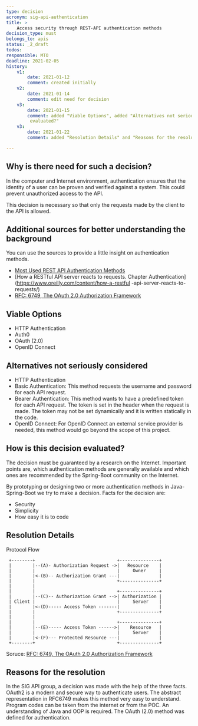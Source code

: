 ```yaml
---
type: decision
acronym: sig-api-authentication
title: >
    Access security through REST-API authentication methods
decision_type: must
belongs_to: apis
status: _2_draft
todos:
responsible: MTO
deadline: 2021-02-05
history:
    v1:
        date: 2021-01-12
        comment: created initially
    v2:
        date: 2021-01-14
        comment: edit need for decision
    v3:
        date: 2021-01-15
        comment: added "Viable Options", added "Alternatives not seriously considered, edit "How is this decision
         evaluated?"
    v3:
        date: 2021-01-22
        comment: added "Resolution Details" and "Reasons for the resolution"

---
```


## Why is there need for such a decision?

In the computer and Internet environment, authentication ensures that the identity of a user can be proven and verified against a system. This could prevent unauthorized access to the API.

This decision is necessary so that only the requests made by the client to the API is allowed.
## Additional sources for better understanding the background
You can use the sources to provide a little insight on authentication methods.

* [Most Used REST API Authentication Methods](https://blog.restcase.com/4-most-used-rest-api-authentication-methods/)
* [How a RESTful API server reacts to requests. Chapter Authentication](https://www.oreilly.com/content/how-a-restful
-api-server-reacts-to-requests/)
* [RFC: 6749, The OAuth 2.0 Authorization Framework](https://www.ietf.org/rfc/rfc6749.txt)

## Viable Options

- HTTP Authentication
- Auth0
- OAuth (2.0)
- OpenID Connect



## Alternatives not seriously considered

- HTTP Authentication
 - Basic Authentication: This method requests the username and password for each API request.
 - Bearer Authentication: This method wants to have a predefined token for each API request. The token is set in the header when the request is made. The token may not be set dynamically and it is written statically in the code.
- OpenID Connect: For OpenID Connect an external service provider is needed, this method would go beyond the scope of this project.

## How is this decision evaluated?

The decision must be guaranteed by a research on the Internet. Important points are, which authentication methods are generally available and which ones are recommended by the Spring-Boot community on the Internet.

By prototyping or designing two or more authentication methods in Java-Spring-Boot we try to make a decision.
Facts for the decision are:
- Security
- Simplicity
- How easy it is to code


## Resolution Details

Protocol Flow

     +--------+                               +---------------+
     |        |--(A)- Authorization Request ->|   Resource    |
     |        |                               |     Owner     |
     |        |<-(B)-- Authorization Grant ---|               |
     |        |                               +---------------+
     |        |
     |        |                               +---------------+
     |        |--(C)-- Authorization Grant -->| Authorization |
     | Client |                               |     Server    |
     |        |<-(D)----- Access Token -------|               |
     |        |                               +---------------+
     |        |
     |        |                               +---------------+
     |        |--(E)----- Access Token ------>|    Resource   |
     |        |                               |     Server    |
     |        |<-(F)--- Protected Resource ---|               |
     +--------+                               +---------------+
Soruce: [RFC: 6749, The OAuth 2.0 Authorization Framework](https://www.ietf.org/rfc/rfc6749.txt)

## Reasons for the resolution

In the SIG API group, a decision was made with the help of the three facts.
OAuth2 is a modern and secure way to authenticate users. The abstract representation in RFC6749 makes this method very easy to understand. Program codes can be taken from the internet or from the POC. An understanding of Java and OOP is required.
The OAuth (2.0) method was defined for authentication.


